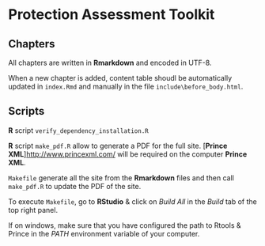 # Protection Assessment Toolkit

## Chapters

All chapters are written in **Rmarkdown** and encoded in UTF-8. 

When a new chapter is added, content table shoudl be automatically updated in `index.Rmd` and manually in the file `include\before_body.html`.

## Scripts 

 **R** script `verify_dependency_installation.R` 

 **R** script `make_pdf.R` allow to generate a PDF for the full site. [**Prince XML**]<http://www.princexml.com/> will be required on the computer **Prince XML**.

`Makefile` generate all the site from the **Rmarkdown** files and then call 
`make_pdf.R` to update the PDF of the site.

To execute `Makefile`, go to  **RStudio** & click on *Build All* in the  *Build* tab of the top right panel.

If on windows, make sure that you have configured the path to Rtools & Prince in the *PATH* environment variable of your computer.